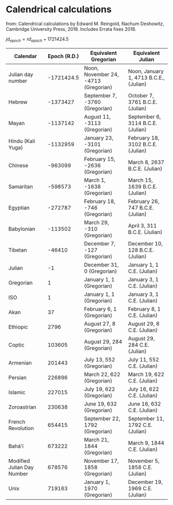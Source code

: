 # Calendrical calculations

from: Calendrical calculations by Edward M. Reingold, Nachum Deshowitz, Cambridge University Press, 2018.
Includes Errata fixes 2018.

$jd_{epoch} = rd_{epoch} + 1721424.5$

| Calendar                   | Epoch (R.D.) | Equivalent Gregorian                 | Equivalent Julian                      |
|----------------------------|--------------|--------------------------------------|----------------------------------------|
| Julian day number          | -1721424.5   | Noon, November 24, -4713 (Gregorian) | Noon, January 1, 4713 B.C.E., (Julian) |
| Hebrew                     | -1373427     | September 7, -3760 (Gregorian)       | October 7, 3761 B.C.E. (Julian)        |
| Mayan                      | -1137142     | August 11, -3113 (Gregorian)         | September 6, 3114 B.C.E. (Julian)      |
| Hindu (Kali Yuga)          | -1132959     | January 23, -3101 (Gregorian)        | February 18, 3102 B.C.E. (Julian)      |
| Chinese                    | -963099      | February 15, -2636 (Gregorian)       | March 8, 2637 B.C.E. (Julian)          |
| Samaritan                  | -598573      | March 1, -1638 (Gregorian)           | March 15, 1639 B.C.E. (Julian)         |
| Egyptian                   | -272787      | February 18, -746 (Gregorian)        | February 26, 747 B.C.E. (Julian)       |
| Babylonian                 | -113502      | March 29, -310 (Gregorian)           | April 3, 311 B.C.E. (Julian)           |
| Tibetan                    | -46410       | December 7, -127 (Gregorian)         | December 10, 128 B.C.E. (Julian)       |
| Julian                     | -1           | December 31, 0 (Gregorian)           | January 1, 1 C.E. (Julian)             |
| Gregorian                  | 1            | January 1, 1 (Gregorian)             | January 3, 1 C.E. (Julian)             |
| ISO                        | 1            | January 1, 1 (Gregorian)             | January 3, 1 C.E. (Julian)             |
| Akan                       | 37           | February 6, 1 (Gregorian)            | February 8, 1 C.E. (Julian)            |
| Ethiopic                   | 2796         | August 27, 8 (Gregorian)             | August 29, 8 C.E. (Julian)             |
| Coptic                     | 103605       | August 29, 284 (Gregorian)           | August 29, 284 C.E. (Julian)           |
| Armenian                   | 201443       | July 13, 552 (Gregorian)             | July 11, 552 C.E. (Julian)             |
| Persian                    | 226896       | March 22, 622 (Gregorian)            | March 19, 622 C.E. (Julian)            |
| Islamic                    | 227015       | July 19, 622 (Gregorian)             | July 16, 622 C.E. (Julian)             |
| Zoroastrian                | 230638       | June 19, 632 (Gregorian)             | June 16, 632 C.E. (Julian)             |
| French Revolution          | 654415       | September 22, 1792 (Gregorian)       | September 11, 1792 C.E. (Julian)       |
| Bahá'í                     | 673222       | March 21, 1844 (Gregorian)           | March 9, 1844 C.E. (Julian)            |
| Modified Julian Day Number | 678576       | November 17, 1858 (Gregorian)        | November 5, 1858 C.E. (Julian)         |
| Unix                       | 719163       | January 1, 1970 (Gregorian)          | December 19, 1969 C.E. (Julian)        |
